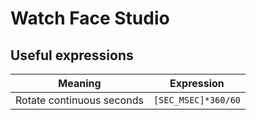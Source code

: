 # Watch Face Studio

## Useful expressions

| Meaning                   | Expression                       |
| ------------------------- | -------------------------------- |
| Rotate continuous seconds | `[SEC_MSEC]*360/60`              |